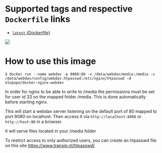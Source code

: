 # Supported tags and respective `Dockerfile` links

-	[`latest` (*Dockerfile*)](https://github.com/mlorenzo-stratio/docker-nginx-webdav/blob/master/Dockerfile)

[![](https://badge.imagelayers.io/olopopo/docker-nginx-webdav:latest.svg)](https://imagelayers.io/?images=olopopo/docker-nginx-webdav:latest 'Get your own badge on imagelayers.io')

# How to use this image

```console
$ docker run --name webdav -p 8080:80 -v /data/webdav/media:/media -v /data/webdav/config/webdav.htpasswd:/etc/nginx/htpasswd -d olopopo/docker-nginx-webdav
```

In order for nginx to be able to write to /media the permissions must be set for user id 33 on the mapped folder /media. This is done automatically before starting nginx.

This will start a webdav server listening on the default port of 80 mapped to port 8080 on localhost.
Then access it via `http://localhost:8080` or `http://host:80` in a browser.

It will serve files located in your /media folder

To restrict access to only authorized users, you can create an htpasswd file on this site https://www.transip.nl/htpasswd/ 
